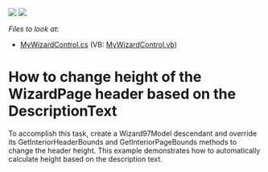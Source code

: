 <!-- default badges list -->
[![](https://img.shields.io/badge/Open_in_DevExpress_Support_Center-FF7200?style=flat-square&logo=DevExpress&logoColor=white)](https://supportcenter.devexpress.com/ticket/details/E1488)
[![](https://img.shields.io/badge/📖_How_to_use_DevExpress_Examples-e9f6fc?style=flat-square)](https://docs.devexpress.com/GeneralInformation/403183)
<!-- default badges end -->
<!-- default file list -->
*Files to look at*:

* [MyWizardControl.cs](./CS/Q208175/MyWizardControl.cs) (VB: [MyWizardControl.vb](./VB/Q208175/MyWizardControl.vb))
<!-- default file list end -->
# How to change height of the WizardPage header based on the DescriptionText


<p>To accomplish this task, create a Wizard97Model descendant and override its GetInteriorHeaderBounds and GetInteriorPageBounds methods to change the header height. This example demonstrates how to automatically calculate height based on the description text.</p>

<br/>


